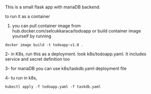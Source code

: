 This is a small flask app with mariaDB  backend.

to run it as a container

1. you can pull container image from hub.docker.com/selcukkaraca/todoapp or build container image yourself by running
```shell
docker image build -t todoapp:v1.0 .
```

2- in K8s, run this as a deployment. look k8s/todoapp.yaml. It includes service and secret definition too

3- for mariaDB you can use k8s/taskdb.yaml deployment file


4- tu run in k8s,

```shell
kubectl apply -f todoapp.yaml -f taskdb.yaml
```

